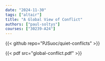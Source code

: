 ```yaml
---
date: "2024-11-30"
tags: ["altair"]
title: "A Global View of Conflict"
authors: ["paul-soltys"]
courses: ["30239-A24"]
---
```


{{< github repo="PJSuoc/quiet-conflicts" >}}

{{< pdf src="global-conflict.pdf" >}}
